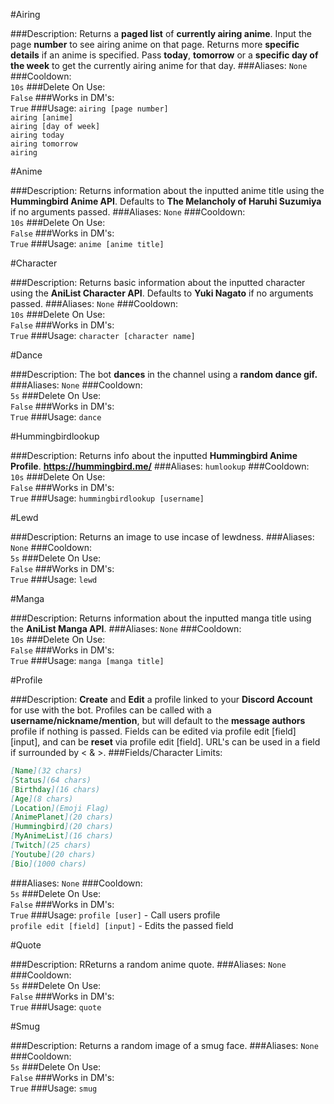 #Airing
>
###Description:
Returns a **paged list** of **currently airing anime**. Input the page **number** to see airing anime on that page. Returns more **specific details** if an anime is specified. Pass **today**, **tomorrow** or a **specific day of the week** to get the currently airing anime for that day. 
###Aliases:
`None`
###Cooldown:  
`10s`
###Delete On Use:  
`False`
###Works in DM's:  
`True`
###Usage:
`airing [page number]`  
`airing [anime]`   
`airing [day of week]`  
`airing today`  
`airing tomorrow`  
`airing`  


#Anime
>
###Description:
Returns information about the inputted anime title using the **Hummingbird Anime API**. Defaults to **The Melancholy of Haruhi Suzumiya** if no arguments passed.
###Aliases:
`None`
###Cooldown:  
`10s`
###Delete On Use:  
`False`
###Works in DM's:  
`True`
###Usage:
`anime [anime title]`


#Character
>
###Description:
Returns basic information about the inputted character using the **AniList Character API**. Defaults to **Yuki Nagato** if no arguments passed.
###Aliases:
`None`
###Cooldown:  
`10s`
###Delete On Use:  
`False`
###Works in DM's:  
`True`
###Usage:
`character [character name]`


#Dance
>
###Description:
The bot **dances** in the channel using a **random dance gif.**
###Aliases:
`None`
###Cooldown:  
`5s`
###Delete On Use:  
`False`
###Works in DM's:  
`True`
###Usage:
`dance`


#Hummingbirdlookup
>
###Description:
Returns info about the inputted **Hummingbird Anime Profile**. **https://hummingbird.me/**
###Aliases:
`humlookup`
###Cooldown:  
`10s`
###Delete On Use:  
`False`
###Works in DM's:  
`True`
###Usage:
`hummingbirdlookup [username]`


#Lewd
>
###Description:
Returns an image to use incase of lewdness.
###Aliases:
`None`
###Cooldown:  
`5s`
###Delete On Use:  
`False`
###Works in DM's:  
`True`
###Usage:
`lewd`

#Manga
>
###Description:
Returns information about the inputted manga title using the **AniList Manga API**.
###Aliases:
`None`
###Cooldown:  
`10s`
###Delete On Use:  
`False`
###Works in DM's:  
`True`
###Usage:
`manga [manga title]`


#Profile
>
###Description:
**Create** and **Edit** a profile linked to your **Discord Account** for use with the bot. Profiles can be called with a **username/nickname/mention**, but will default to the **message authors** profile if nothing is passed. Fields can be edited via profile edit [field] [input], and can be **reset** via profile edit [field]. URL's can be used in a field if surrounded by < & >. 
###Fields/Character Limits:
```markdown
[Name](32 chars)  
[Status](64 chars)  
[Birthday](16 chars)
[Age](8 chars)
[Location](Emoji Flag)
[AnimePlanet](20 chars) 
[Hummingbird](20 chars)
[MyAnimeList](16 chars)
[Twitch](25 chars) 
[Youtube](20 chars)  
[Bio](1000 chars)
``` 
###Aliases:
`None`
###Cooldown:  
`5s`
###Delete On Use:  
`False`
###Works in DM's:  
`True`
###Usage:
`profile [user]` - Call users profile  
`profile edit [field] [input]` - Edits the passed field  


#Quote
>
###Description:
RReturns a random anime quote.
###Aliases:
`None`
###Cooldown:  
`5s`
###Delete On Use:  
`False`
###Works in DM's:  
`True`
###Usage:
`quote`



#Smug
>
###Description:
Returns a random image of a smug face.
###Aliases:
`None`
###Cooldown:  
`5s`
###Delete On Use:  
`False`
###Works in DM's:  
`True`
###Usage:
`smug`
